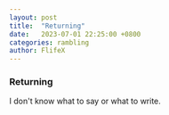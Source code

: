 ```yaml
---
layout: post
title:  "Returning"
date:   2023-07-01 22:25:00 +0800
categories: rambling
author: FlifeX
---
```


### Returning
I don't know what to say or what to write.